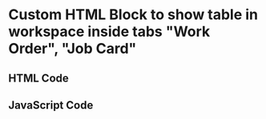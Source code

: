 # Custom HTML Block to show table in workspace inside tabs "Work Order", "Job Card"

## HTML Code 
## JavaScript Code
